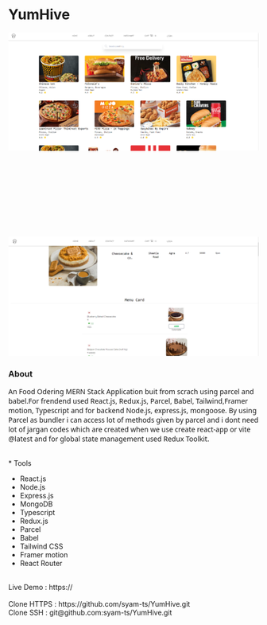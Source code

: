 
<div>
<h1> YumHive </h1>
<img src="backend/src/style/img/preview1.png" />
</br>
</br>
</br>
</br>
</br>
</br>
</br>
</br>
</br>
</br>
</br>
<img src="backend/src/style/img/preview2.png" />

<h3> About</h3>
<p style="font-family: sans";> 
  An Food Odering MERN Stack Application buit from scrach using parcel and babel.For frendend used React.js, Redux.js, Parcel, Babel, Tailwind,Framer motion, Typescript and for backend Node.js, express.js, mongoose. By using Parcel as bundler i can access lot of methods given by parcel and i dont need lot of jargan codes which are created when we use create react-app or vite @latest and for global state management used Redux Toolkit.
</p>

<br>* Tools </br>
* React.js</br>
* Node.js</br>
* Express.js</br>
* MongoDB</br>
* Typescript</br>
* Redux.js</br>
* Parcel </br>
* Babel </br>
* Tailwind CSS</br>
* Framer motion</br>
* React Router</p> 
 


</br>
<span>Live Demo : </span>
<span>https:// </span>
</br>
</br>
<span>Clone HTTPS : </span>
<span>https://github.com/syam-ts/YumHive.git</span>
</br>
<span>Clone SSH : </span>
<span>git@github.com:syam-ts/YumHive.git</span>

</div>